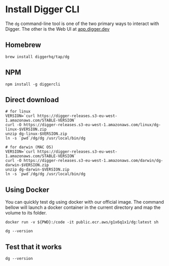 # Install Digger CLI
The `dg` command-line tool is one of the two primary ways to interact with Digger. The other is the Web UI at [app.digger.dev](https://app.digger.dev)
## Homebrew
```
brew install diggerhq/tap/dg
```
## NPM
```
npm install -g diggercli
```
## Direct download
```
# for linux
VERSION=`curl https://digger-releases.s3-eu-west-1.amazonaws.com/STABLE-VERSION`
curl -O https://digger-releases.s3-eu-west-1.amazonaws.com/linux/dg-linux-$VERSION.zip
unzip dg-linux-$VERSION.zip
ln -s `pwd`/dg/dg /usr/local/bin/dg
```

```
# for darwin (MAC OS)
VERSION=`curl https://digger-releases.s3-eu-west-1.amazonaws.com/STABLE-VERSION`
curl -O https://digger-releases.s3-eu-west-1.amazonaws.com/darwin/dg-darwin-$VERSION.zip
unzip dg-darwin-$VERSION.zip
ln -s `pwd`/dg/dg /usr/local/bin/dg

```
## Using Docker

You can quickly test dg using docker with our official image. The command bellow will launch a docker container in the current directory and map the volume to its folder.

```
docker run -v ${PWD}:/code -it public.ecr.aws/g1x6q1x1/dg:latest sh

dg --version
```

## Test that it works
```
dg --version
```

